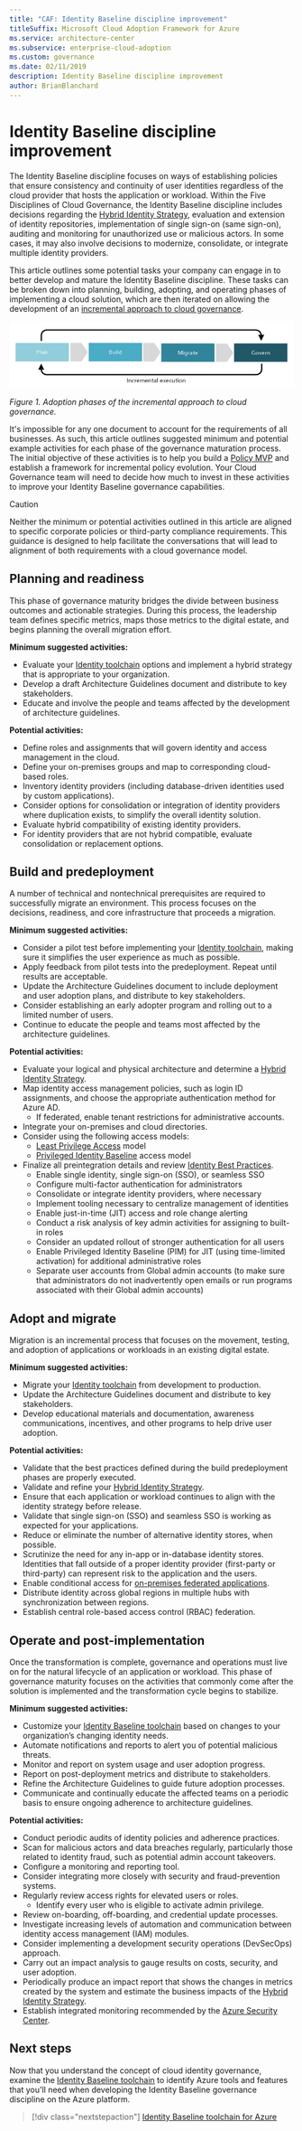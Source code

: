 ```yaml
---
title: "CAF: Identity Baseline discipline improvement"
titleSuffix: Microsoft Cloud Adoption Framework for Azure
ms.service: architecture-center
ms.subservice: enterprise-cloud-adoption
ms.custom: governance
ms.date: 02/11/2019
description: Identity Baseline discipline improvement
author: BrianBlanchard
---
```


# Identity Baseline discipline improvement

The Identity Baseline discipline focuses on ways of establishing policies that ensure consistency and continuity of user identities regardless of the cloud provider that hosts the application or workload. Within the Five Disciplines of Cloud Governance, the Identity Baseline discipline includes decisions regarding the [Hybrid Identity Strategy](../../decision-guides/identity/overview.md), evaluation and extension of identity repositories, implementation of single sign-on (same sign-on), auditing and monitoring for unauthorized use or malicious actors. In some cases, it may also involve decisions to modernize, consolidate, or integrate multiple identity providers.

This article outlines some potential tasks your company can engage in to better develop and mature the Identity Baseline discipline. These tasks can be broken down into planning, building, adopting, and operating phases of implementing a cloud solution, which are then iterated on allowing the development of an [incremental approach to cloud governance](../journeys/overview.md#an-incremental-approach-to-cloud-governance).

![Four phases of adoption](../../_images/adoption-phases.png)

*Figure 1. Adoption phases of the incremental approach to cloud governance.*

It's impossible for any one document to account for the requirements of all businesses. As such, this article outlines suggested minimum and potential example activities for each phase of the governance maturation process. The initial objective of these activities is to help you build a [Policy MVP](../journeys/overview.md#an-incremental-approach-to-cloud-governance) and establish a framework for incremental policy evolution. Your Cloud Governance team will need to decide how much to invest in these activities to improve your Identity Baseline governance capabilities.

> [!CAUTION]
> Neither the minimum or potential activities outlined in this article are aligned to specific corporate policies or third-party compliance requirements. This guidance is designed to help facilitate the conversations that will lead to alignment of both requirements with a cloud governance model.

## Planning and readiness

This phase of governance maturity bridges the divide between business outcomes and actionable strategies. During this process, the leadership team defines specific metrics, maps those metrics to the digital estate, and begins planning the overall migration effort.

**Minimum suggested activities:**

* Evaluate your [Identity toolchain](toolchain.md) options and implement a hybrid strategy that is appropriate to your organization.
* Develop a draft Architecture Guidelines document and distribute to key stakeholders.
* Educate and involve the people and teams affected by the development of architecture guidelines.

**Potential activities:**

* Define roles and assignments that will govern identity and access management in the cloud.
* Define your on-premises groups and map to corresponding cloud-based roles.
* Inventory identity providers (including database-driven identities used by custom applications).
* Consider options for consolidation or integration of identity providers where duplication exists, to simplify the overall identity solution.
* Evaluate hybrid compatibility of existing identity providers.
* For identity providers that are not hybrid compatible, evaluate consolidation or replacement options.

## Build and predeployment

A number of technical and nontechnical prerequisites are required to successfully migrate an environment. This process focuses on the decisions, readiness, and core infrastructure that proceeds a migration.

**Minimum suggested activities:**

* Consider a pilot test before implementing your [Identity toolchain](toolchain.md), making sure it simplifies the user experience as much as possible.
* Apply feedback from pilot tests into the predeployment. Repeat until results are acceptable.
* Update the Architecture Guidelines document to include deployment and user adoption plans, and distribute to key stakeholders.
* Consider establishing an early adopter program and rolling out to a limited number of users.
* Continue to educate the people and teams most affected by the architecture guidelines.

**Potential activities:**

* Evaluate your logical and physical architecture and determine a [Hybrid Identity Strategy](../../decision-guides/identity/overview.md).
* Map identity access management policies, such as login ID assignments, and choose the appropriate authentication method for Azure AD.
  * If federated, enable tenant restrictions for administrative accounts.
* Integrate your on-premises and cloud directories.
* Consider using the following access models:
  * [Least Privilege Access](/windows-server/identity/ad-ds/plan/security-best-practices/implementing-least-privilege-administrative-models) model
  * [Privileged Identity Baseline](/azure/active-directory/privileged-identity-management/pim-configure) access model
* Finalize all preintegration details and review [Identity Best Practices](/azure/security/azure-security-identity-management-best-practices).
  * Enable single identity, single sign-on (SSO), or seamless SSO
  * Configure multi-factor authentication for administrators
  * Consolidate or integrate identity providers, where necessary
  * Implement tooling necessary to centralize management of identities
  * Enable just-in-time (JIT) access and role change alerting
  * Conduct a risk analysis of key admin activities for assigning to built-in roles
  * Consider an updated rollout of stronger authentication for all users
  * Enable Privileged Identity Baseline (PIM) for JIT (using time-limited activation) for additional administrative roles
  * Separate user accounts from Global admin accounts (to make sure that administrators do not inadvertently open emails or run programs associated with their Global admin accounts)

## Adopt and migrate

Migration is an incremental process that focuses on the movement, testing, and adoption of applications or workloads in an existing digital estate.

**Minimum suggested activities:**

* Migrate your [Identity toolchain](toolchain.md) from development to production.
* Update the Architecture Guidelines document and distribute to key stakeholders.
* Develop educational materials and documentation, awareness communications, incentives, and other programs to help drive user adoption.

**Potential activities:**

* Validate that the best practices defined during the build predeployment phases are properly executed.
* Validate and refine your [Hybrid Identity Strategy](../../decision-guides/identity/overview.md).
* Ensure that each application or workload continues to align with the identity strategy before release.
* Validate that single sign-on (SSO) and seamless SSO is working as expected for your applications.
* Reduce or eliminate the number of alternative identity stores, when possible.
* Scrutinize the need for any in-app or in-database identity stores. Identities that fall outside of a proper identity provider (first-party or third-party) can represent risk to the application and the users.
* Enable conditional access for [on-premises federated applications](/azure/active-directory/active-directory-device-registration-on-premises-setup).
* Distribute identity across global regions in multiple hubs with synchronization between regions.
* Establish central role-based access control (RBAC) federation.

## Operate and post-implementation

Once the transformation is complete, governance and operations must live on for the natural lifecycle of an application or workload. This phase of governance maturity focuses on the activities that commonly come after the solution is implemented and the transformation cycle begins to stabilize.

**Minimum suggested activities:**

* Customize your [Identity Baseline toolchain](toolchain.md) based on changes to your organization’s changing identity needs.
* Automate notifications and reports to alert you of potential malicious threats.
* Monitor and report on system usage and user adoption progress.
* Report on post-deployment metrics and distribute to stakeholders.
* Refine the Architecture Guidelines to guide future adoption processes.
* Communicate and continually educate the affected teams on a periodic basis to ensure ongoing adherence to architecture guidelines.

**Potential activities:**

* Conduct periodic audits of identity policies and adherence practices.
* Scan for malicious actors and data breaches regularly, particularly those related to identity fraud, such as potential admin account takeovers.
* Configure a monitoring and reporting tool.
* Consider integrating more closely with security and fraud-prevention systems.
* Regularly review access rights for elevated users or roles.
  * Identify every user who is eligible to activate admin privilege.
* Review on-boarding, off-boarding, and credential update processes.
* Investigate increasing levels of automation and communication between identity access management (IAM) modules.
* Consider implementing a development security operations (DevSecOps) approach.
* Carry out an impact analysis to gauge results on costs, security, and user adoption.
* Periodically produce an impact report that shows the changes in metrics created by the system and estimate the business impacts of the [Hybrid Identity Strategy](../../decision-guides/identity/overview.md).
* Establish integrated monitoring recommended by the [Azure Security Center](/azure/security-center/security-center-intro).

## Next steps

Now that you understand the concept of cloud identity governance, examine the [Identity Baseline toolchain](toolchain.md) to identify Azure tools and features that you'll need when developing the Identity Baseline governance discipline on the Azure platform.

> [!div class="nextstepaction"]
> [Identity Baseline toolchain for Azure](toolchain.md)